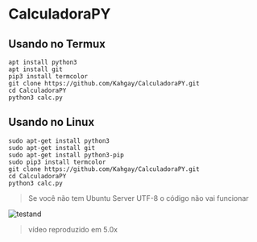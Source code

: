 # CalculadoraPY 

## Usando no Termux 
``` 
apt install python3 
apt install git 
pip3 install termcolor 
git clone https://github.com/Kahgay/CalculadoraPY.git 
cd CalculadoraPY 
python3 calc.py 
``` 

## Usando no Linux 
``` 
sudo apt-get install python3 
sudo apt-get install git 
sudo apt-get install python3-pip 
sudo pip3 install termcolor 
git clone https://github.com/Kahgay/CalculadoraPY.git 
cd CalculadoraPY 
python3 calc.py 
``` 
> Se você não tem Ubuntu Server UTF-8 o código não vai funcionar 

![testand](https://media.discordapp.net/attachments/795130563916595270/900573825354326056/GIF-211020_233513.gif) 
> vídeo reproduzido em 5.0x
